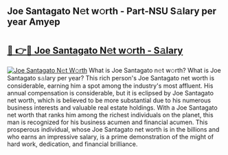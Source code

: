 ## Joe Santagato N𝚎t w𝚘rth - Part-NSU S𝚊lary per year Amyep

# <h2><a href="http://gc02pvq.nevu.top/?p=Joe+Santagato">🔗 👉🔴 Joe Santagato N𝚎t w𝚘rth - S𝚊lary</a></h2>

[![Joe Santagato N𝚎t W𝚘rth](https://i.imgur.com/Oavwk0R.jpeg)](http://gc02pvq.nevu.top/?p=Joe+Santagato)
What is Joe Santagato n𝚎t w𝚘rth? What is Joe Santagato s𝚊lary per year?
This rich person's Joe Santagato net worth is considerable, earning him a spot among the industry's most affluent. His annual compensation is considerable, but it is eclipsed by Joe Santagato net worth, which is believed to be more substantial due to his numerous business interests and valuable real estate holdings. With a Joe Santagato net worth that ranks him among the richest individuals on the planet, this man is recognized for his business acumen and financial acumen. This prosperous individual, whose Joe Santagato net worth is in the billions and who earns an impressive salary, is a prime demonstration of the might of hard work, dedication, and financial brilliance.
